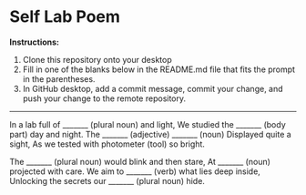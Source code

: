 # Self Lab Poem

**Instructions:**
1) Clone this repository onto your desktop
2) Fill in one of the blanks below in the README.md file that fits the prompt in the parentheses.
3) In GitHub desktop, add a commit message, commit your change, and push your change to the remote repository.
   

-----------------------



In a lab full of _______ (plural noun) and light,
We studied the _______ (body part) day and night.
The _______ (adjective) _______ (noun)
Displayed quite a sight,
As we tested with photometer (tool) so bright.


The _______ (plural noun) would blink and then stare,
At _______ (noun) projected with care.
We aim to _______ (verb) what lies deep inside,
Unlocking the secrets our _______ (plural noun) hide.
